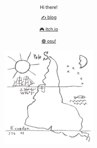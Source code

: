 <p align="center">
    Hi there!
</p>
<p align="center">
    <a target="_blank" href="https://pietrocarrara.github.io">✍️ blog</a>
</p>
<p align="center">
    <a target="_blank" href="https://arnett.itch.io/">🎮 itch.io</a>
</p>
<p align="center">
    <a target="_blank" href="https://osu.ppy.sh/users/8440302">🟣 osu!</a>
</p>

<p align="center">
    <img src="latinoamerica-cinza.png" height="300px" />
</p>

<!--<p align="center">
    <img src="https://i.imgur.com/MstQZe8.gif" />
</p>-->
